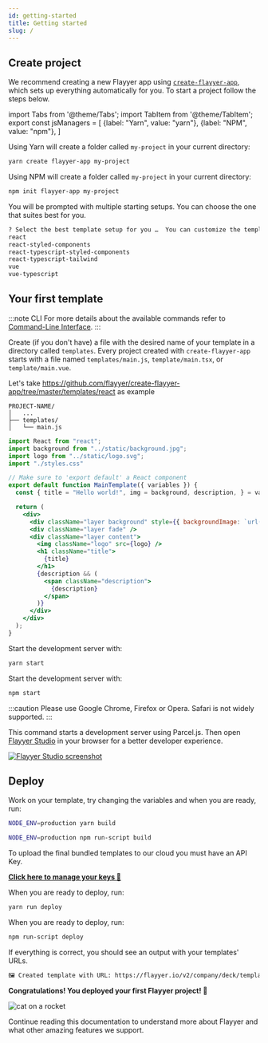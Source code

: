 ```yaml
---
id: getting-started
title: Getting started
slug: /
---
```


[flayyer-studio]: https://flayyer.github.io/flayyer-studio/
[create-flayyer-app]: https://github.com/flayyer/create-flayyer-app

## Create project

We recommend creating a new Flayyer app using [`create-flayyer-app`][create-flayyer-app], which sets up everything automatically for you. To start a project follow the steps below.

<!-- MDX variables -->
import Tabs from '@theme/Tabs';
import TabItem from '@theme/TabItem';
export const jsManagers = [
  {label: "Yarn", value: "yarn"},
  {label: "NPM", value: "npm"},
]

<Tabs groupId="js-manager" defaultValue="yarn" values={jsManagers}>
<TabItem value="yarn">

Using Yarn will create a folder called `my-project` in your current directory:

```bash title="Terminal.app"
yarn create flayyer-app my-project
```

</TabItem>

<TabItem value="npm">

Using NPM will create a folder called `my-project` in your current directory:

```bash title="Terminal.app"
npm init flayyer-app my-project
```

</TabItem>
</Tabs>

You will be prompted with multiple starting setups. You can choose the one that suites best for you.

```txt {2}
? Select the best template setup for you …  You can customize the template later
react
react-styled-components
react-typescript-styled-components
react-typescript-tailwind
vue
vue-typescript
```

## Your first template

:::note CLI
For more details about the available commands refer to [Command-Line Interface](./cli/flayyer-cli.md).
:::

Create (if you don't have) a file with the desired name of your template in a directory called `templates`. Every project created with `create-flayyer-app` starts with a file named `templates/main.js`, `template/main.tsx`, or `template/main.vue`.

Let's take https://github.com/flayyer/create-flayyer-app/tree/master/templates/react as example

```tree
PROJECT-NAME/
│   ...
├── templates/
│   └── main.js
```

```jsx title="templates/main.js"
import React from "react";
import background from "../static/background.jpg";
import logo from "../static/logo.svg";
import "./styles.css"

// Make sure to 'export default' a React component
export default function MainTemplate({ variables }) {
  const { title = "Hello world!", img = background, description, } = variables;

  return (
    <div>
      <div className="layer background" style={{ backgroundImage: `url("${img}")` }} />
      <div className="layer fade" />
      <div className="layer content">
        <img className="logo" src={logo} />
        <h1 className="title">
          {title}
        </h1>
        {description && (
          <span className="description">
            {description}
          </span>
        )}
      </div>
    </div>
  );
}
```

<Tabs groupId="js-manager" defaultValue="yarn" values={jsManagers}>
<TabItem value="yarn">

Start the development server with:

```bash title="Terminal.app"
yarn start
```

</TabItem>

<TabItem value="npm">

Start the development server with:

```bash title="Terminal.app"
npm start
```

</TabItem>
</Tabs>

:::caution
Please use Google Chrome, Firefox or Opera. Safari is not widely supported.
:::

This command starts a development server using Parcel.js. Then open [Flayyer Studio][flayyer-studio] in your browser for a better developer experience.

[![Flayyer Studio screenshot](/img/images/studio-hello-world.png)][flayyer-studio]

## Deploy

Work on your template, try changing the variables and when you are ready, run:

<Tabs groupId="js-manager" defaultValue="yarn" values={jsManagers}>
<TabItem value="yarn">

```bash title="Terminal.app"
NODE_ENV=production yarn build
```

</TabItem>

<TabItem value="npm">

```bash title="Terminal.app"
NODE_ENV=production npm run-script build
```

</TabItem>
</Tabs>

To upload the final bundled templates to our cloud you must have an API Key.

[**Click here to manage your keys 🔑**](https://flayyer.com/dashboard/_/settings)

<Tabs groupId="js-manager" defaultValue="yarn" values={jsManagers}>
<TabItem value="yarn">

When you are ready to deploy, run:

```bash title="Terminal.app"
yarn run deploy
```

</TabItem>

<TabItem value="npm">

When you are ready to deploy, run:

```bash title="Terminal.app"
npm run-script deploy
```

</TabItem>
</Tabs>

If everything is correct, you should see an output with your templates' URLs.

```bash
🖼 Created template with URL: https://flayyer.io/v2/company/deck/template.jpeg
```

**Congratulations! You deployed your first Flayyer project! 🎉**

![cat on a rocket](/img/launch.svg)

Continue reading this documentation to understand more about Flayyer and what other amazing features we support.

